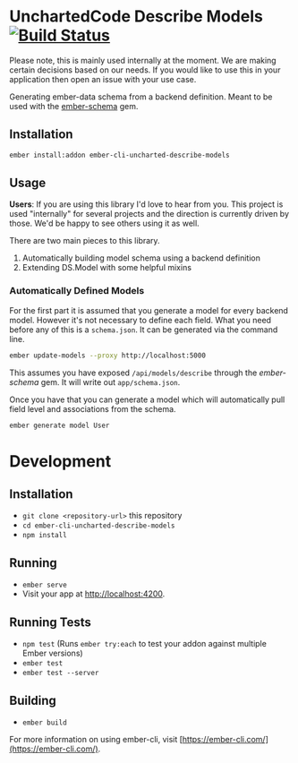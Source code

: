 # UnchartedCode Describe Models [![Build Status][travis-badge]][travis-badge-url]

Please note, this is mainly used internally at the moment. We are making certain decisions based on our needs.
If you would like to use this in your application then open an issue with your use case.

Generating ember-data schema from a backend definition. Meant to be used with the [ember-schema](https://rubygems.org/gems/ember-schema) gem.

## Installation

```bash
ember install:addon ember-cli-uncharted-describe-models
```

## Usage

**Users**: If you are using this library I'd love to hear from you. This project is used "internally" for several projects and the direction is currently driven by those. We'd be happy to see others using it as well.

There are two main pieces to this library.

  1. Automatically building model schema using a backend definition
  2. Extending DS.Model with some helpful mixins


### Automatically Defined Models

For the first part it is assumed that you generate a model for every backend model. However it's not necessary to define each field. What you need before any of this is a `schema.json`. It can be generated via the command line.

```bash
ember update-models --proxy http://localhost:5000
```

This assumes you have exposed `/api/models/describe` through the _ember-schema_ gem. It will write out `app/schema.json`.

Once you have that you can generate a model which will automatically pull field level and associations from the schema.

```bash
ember generate model User
```

# Development

## Installation

* `git clone <repository-url>` this repository
* `cd ember-cli-uncharted-describe-models`
* `npm install`

## Running

* `ember serve`
* Visit your app at [http://localhost:4200](http://localhost:4200).

## Running Tests

* `npm test` (Runs `ember try:each` to test your addon against multiple Ember versions)
* `ember test`
* `ember test --server`

## Building

* `ember build`

For more information on using ember-cli, visit [https://ember-cli.com/](https://ember-cli.com/).

[travis-badge]: https://travis-ci.org/unchartedcode/describe-models.svg?branch=master
[travis-badge-url]: https://travis-ci.org/unchartedcode/describe-models
